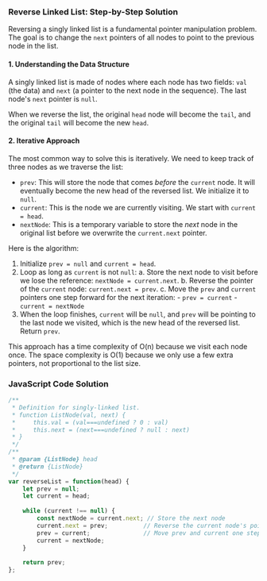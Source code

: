 ### Reverse Linked List: Step-by-Step Solution

Reversing a singly linked list is a fundamental pointer manipulation problem. The goal is to change the `next` pointers of all nodes to point to the previous node in the list.

#### 1. Understanding the Data Structure

A singly linked list is made of nodes where each node has two fields: `val` (the data) and `next` (a pointer to the next node in the sequence). The last node's `next` pointer is `null`.

When we reverse the list, the original `head` node will become the `tail`, and the original `tail` will become the new `head`.

#### 2. Iterative Approach

The most common way to solve this is iteratively. We need to keep track of three nodes as we traverse the list:

- `prev`: This will store the node that comes *before* the `current` node. It will eventually become the new head of the reversed list. We initialize it to `null`.
- `current`: This is the node we are currently visiting. We start with `current = head`.
- `nextNode`: This is a temporary variable to store the *next* node in the original list before we overwrite the `current.next` pointer.

Here is the algorithm:

1.  Initialize `prev = null` and `current = head`.
2.  Loop as long as `current` is not `null`:
    a. Store the next node to visit before we lose the reference: `nextNode = current.next`.
    b. Reverse the pointer of the `current` node: `current.next = prev`.
    c. Move the `prev` and `current` pointers one step forward for the next iteration:
        - `prev = current`
        - `current = nextNode`
3.  When the loop finishes, `current` will be `null`, and `prev` will be pointing to the last node we visited, which is the new head of the reversed list. Return `prev`.

This approach has a time complexity of O(n) because we visit each node once. The space complexity is O(1) because we only use a few extra pointers, not proportional to the list size.

### JavaScript Code Solution

```javascript
/**
 * Definition for singly-linked list.
 * function ListNode(val, next) {
 *     this.val = (val===undefined ? 0 : val)
 *     this.next = (next===undefined ? null : next)
 * }
 */
/**
 * @param {ListNode} head
 * @return {ListNode}
 */
var reverseList = function(head) {
    let prev = null;
    let current = head;
    
    while (current !== null) {
        const nextNode = current.next; // Store the next node
        current.next = prev;          // Reverse the current node's pointer
        prev = current;               // Move prev and current one step forward
        current = nextNode;
    }
    
    return prev;
};
```
